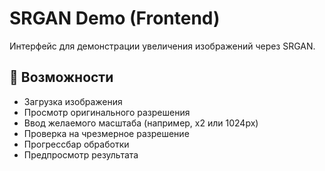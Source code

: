 # SRGAN Demo (Frontend)

Интерфейс для демонстрации увеличения изображений через SRGAN.

## 🎯 Возможности

- Загрузка изображения
- Просмотр оригинального разрешения
- Ввод желаемого масштаба (например, x2 или 1024px)
- Проверка на чрезмерное разрешение
- Прогрессбар обработки
- Предпросмотр результата